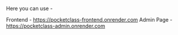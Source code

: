 Here you can use - 

Frontend -   https://pocketclass-frontend.onrender.com
Admin Page - https://pocketclass-admin.onrender.com
